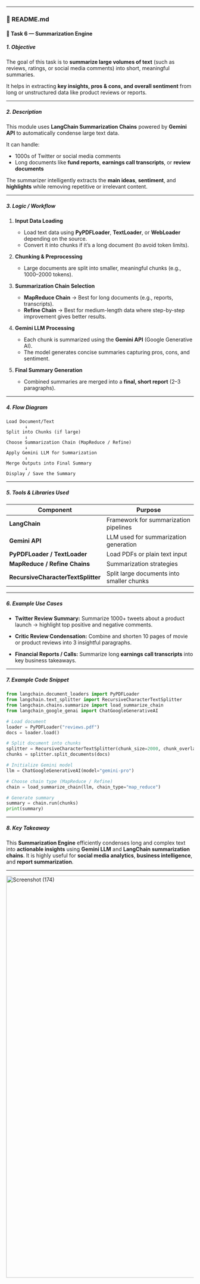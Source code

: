 
---

### 📘 README.md

#### 🧩 **Task 6 — Summarization Engine**

##### **1. Objective**

The goal of this task is to **summarize large volumes of text** (such as reviews, ratings, or social media comments) into short, meaningful summaries.

It helps in extracting **key insights, pros & cons, and overall sentiment** from long or unstructured data like product reviews or reports.

---

##### **2. Description**

This module uses **LangChain Summarization Chains** powered by **Gemini API** to automatically condense large text data.

It can handle:

* 1000s of Twitter or social media comments
* Long documents like **fund reports**, **earnings call transcripts**, or **review documents**

The summarizer intelligently extracts the **main ideas**, **sentiment**, and **highlights** while removing repetitive or irrelevant content.

---

##### **3. Logic / Workflow**

1. **Input Data Loading**

   * Load text data using **PyPDFLoader**, **TextLoader**, or **WebLoader** depending on the source.
   * Convert it into chunks if it’s a long document (to avoid token limits).

2. **Chunking & Preprocessing**

   * Large documents are split into smaller, meaningful chunks (e.g., 1000–2000 tokens).

3. **Summarization Chain Selection**

   * **MapReduce Chain** → Best for long documents (e.g., reports, transcripts).
   * **Refine Chain** → Best for medium-length data where step-by-step improvement gives better results.

4. **Gemini LLM Processing**

   * Each chunk is summarized using the **Gemini API** (Google Generative AI).
   * The model generates concise summaries capturing pros, cons, and sentiment.

5. **Final Summary Generation**

   * Combined summaries are merged into a **final, short report** (2–3 paragraphs).

---

##### **4. Flow Diagram**

```
Load Document/Text 
       ↓
Split into Chunks (if large)
       ↓
Choose Summarization Chain (MapReduce / Refine)
       ↓
Apply Gemini LLM for Summarization
       ↓
Merge Outputs into Final Summary
       ↓
Display / Save the Summary
```

---

##### **5. Tools & Libraries Used**

| Component                          | Purpose                                   |
| ---------------------------------- | ----------------------------------------- |
| **LangChain**                      | Framework for summarization pipelines     |
| **Gemini API**                     | LLM used for summarization generation     |
| **PyPDFLoader / TextLoader**       | Load PDFs or plain text input             |
| **MapReduce / Refine Chains**      | Summarization strategies                  |
| **RecursiveCharacterTextSplitter** | Split large documents into smaller chunks |

---

##### **6. Example Use Cases**

* **Twitter Review Summary:**
  Summarize 1000+ tweets about a product launch → highlight top positive and negative comments.

* **Critic Review Condensation:**
  Combine and shorten 10 pages of movie or product reviews into 3 insightful paragraphs.

* **Financial Reports / Calls:**
  Summarize long **earnings call transcripts** into key business takeaways.

---

##### **7. Example Code Snippet**

```python
from langchain.document_loaders import PyPDFLoader
from langchain.text_splitter import RecursiveCharacterTextSplitter
from langchain.chains.summarize import load_summarize_chain
from langchain_google_genai import ChatGoogleGenerativeAI

# Load document
loader = PyPDFLoader("reviews.pdf")
docs = loader.load()

# Split document into chunks
splitter = RecursiveCharacterTextSplitter(chunk_size=2000, chunk_overlap=200)
chunks = splitter.split_documents(docs)

# Initialize Gemini model
llm = ChatGoogleGenerativeAI(model="gemini-pro")

# Choose chain type (MapReduce / Refine)
chain = load_summarize_chain(llm, chain_type="map_reduce")

# Generate summary
summary = chain.run(chunks)
print(summary)
```

---

##### **8. Key Takeaway**

This **Summarization Engine** efficiently condenses long and complex text into **actionable insights** using **Gemini LLM** and **LangChain summarization chains**.
It is highly useful for **social media analytics**, **business intelligence**, and **report summarization**.

---

<img width="1920" height="1080" alt="Screenshot (174)" src="https://github.com/user-attachments/assets/da01f508-9bc8-4329-b728-17ffe881ff0c" />

